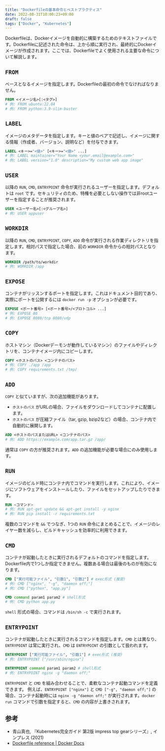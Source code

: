 ```yaml
---
title: "Dockerfileの基本命令とベストプラクティス"
date: 2022-08-31T10:00:23+09:00
draft: false
tags: ["Docker", "Kubernetes"] 
---
```

<!--more-->
Dockerfileは、Dockerイメージを自動的に構築するためのテキストファイルです。Dockerfileに記述された命令は、上から順に実行され、最終的にDockerイメージが作成されます。ここでは、Dockerfileでよく使用される主要な命令について解説します。

## `FROM`

ベースとなるイメージを指定します。Dockerfileの最初の命令でなければなりません。

```dockerfile
FROM <イメージ名>[:<タグ>]
# 例: FROM ubuntu:22.04
# 例: FROM python:3.9-slim-buster
```

## `LABEL`

イメージのメタデータを指定します。キーと値のペアで記述し、イメージに関する情報（作成者、バージョン、説明など）を付与できます。

```dockerfile
LABEL <キー>="<値>" [<キー>="<値>" ...]
# 例: LABEL maintainer="Your Name <your.email@example.com>"
# 例: LABEL version="1.0" description="My custom web app image"
```

## `USER`

以降の `RUN`, `CMD`, `ENTRYPOINT` 命令が実行されるユーザーを指定します。デフォルトは `root` です。セキュリティのため、特権を必要としない操作では非rootユーザーを指定することが推奨されます。

```dockerfile
USER <ユーザー名>[:<グループ名>]
# 例: USER appuser
```

## `WORKDIR`

以降の `RUN`, `CMD`, `ENTRYPOINT`, `COPY`, `ADD` 命令が実行される作業ディレクトリを指定します。相対パスで指定した場合、前の `WORKDIR` 命令からの相対パスとなります。

```dockerfile
WORKDIR /path/to/workdir
# 例: WORKDIR /app
```

## `EXPOSE`

コンテナがリッスンするポートを指定します。これはドキュメント目的であり、実際にポートを公開するには `docker run -p` オプションが必要です。

```dockerfile
EXPOSE <ポート番号> [<ポート番号>/<プロトコル> ...]
# 例: EXPOSE 80
# 例: EXPOSE 8080/tcp 8080/udp
```

## `COPY`

ホストマシン（Dockerデーモンが動作しているマシン）のファイルやディレクトリを、コンテナイメージ内にコピーします。

```dockerfile
COPY <ホストのパス> <コンテナのパス>
# 例: COPY ./app /app
# 例: COPY requirements.txt /tmp/
```

## `ADD`

`COPY` と似ていますが、次の追加機能があります。
-   `ホストのパス` がURLの場合、ファイルをダウンロードしてコンテナに配置します。
-   `ホストのパス` が圧縮ファイル（tar, gzip, bzip2など）の場合、コンテナ内で自動的に展開します。

```dockerfile
ADD <ホストのパスまたはURL> <コンテナのパス>
# 例: ADD https://example.com/app.tar.gz /app/
```
通常は `COPY` の方が推奨されます。`ADD` の追加機能が必要な場合にのみ使用します。

## `RUN`

イメージのビルド時にコンテナ内でコマンドを実行します。これにより、イメージにソフトウェアをインストールしたり、ファイルをセットアップしたりできます。

```dockerfile
RUN <コマンド>
# 例: RUN apt-get update && apt-get install -y nginx
# 例: RUN pip install -r requirements.txt
```
複数のコマンドを `&&` でつなぎ、1つの `RUN` 命令にまとめることで、イメージのレイヤー数を減らし、ビルドキャッシュを効率的に利用できます。

## `CMD`

コンテナが起動したときに実行されるデフォルトのコマンドを指定します。Dockerfile内で1つしか指定できません。複数ある場合は最後のものが有効になります。

```dockerfile
CMD ["実行可能ファイル", "引数1", "引数2"] # exec形式 (推奨)
# 例: CMD ["nginx", "-g", "daemon off;"]
# 例: CMD ["python", "app.py"]

CMD command param1 param2 # shell形式
# 例: CMD python app.py
```
`shell` 形式の場合、コマンドは `/bin/sh -c` で実行されます。

## `ENTRYPOINT`

コンテナが起動したときに実行されるコマンドを指定します。`CMD` とは異なり、`ENTRYPOINT` は常に実行され、`CMD` は `ENTRYPOINT` の引数として扱われます。

```dockerfile
ENTRYPOINT ["実行可能ファイル", "引数1"] # exec形式 (推奨)
# 例: ENTRYPOINT ["/usr/sbin/nginx"]

ENTRYPOINT command param1 param2 # shell形式
# 例: ENTRYPOINT nginx -g "daemon off;"
```

`ENTRYPOINT` と `CMD` を組み合わせることで、柔軟なコンテナ起動コマンドを定義できます。
例えば、`ENTRYPOINT ["nginx"]` と `CMD ["-g", "daemon off;"]` の場合、コンテナ起動時には `nginx -g "daemon off;"` が実行されます。`docker run` コマンドで引数を指定すると、`CMD` の内容が上書きされます。

## 参考
-   青山真也, 『Kubernetes完全ガイド 第2版 impress top gearシリーズ』, インプレス (2021)
-   [Dockerfile reference | Docker Docs](https://docs.docker.com/engine/reference/builder/)
